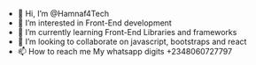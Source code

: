 - 👋 Hi, I’m @Hamnaf4Tech
- 👀 I’m interested in Front-End development 
- 🌱 I’m currently learning Front-End Libraries and frameworks
- 💞️ I’m looking to collaborate on javascript, bootstraps and react
- 📫 How to reach me My whatsapp digits +2348060727797

<!---
Hamnaf4Tech/Hamnaf4Tech is a ✨ special ✨ repository because its `README.md` (this file) appears on your GitHub profile.
You can click the Preview link to take a look at your changes.
--->
